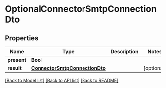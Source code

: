 # OptionalConnectorSmtpConnectionDto

## Properties
Name | Type | Description | Notes
------------ | ------------- | ------------- | -------------
**present** | **Bool** |  | 
**result** | [**ConnectorSmtpConnectionDto**](ConnectorSmtpConnectionDto) |  | [optional] 

[[Back to Model list]](../README#documentation-for-models) [[Back to API list]](../README#documentation-for-api-endpoints) [[Back to README]](../README)


